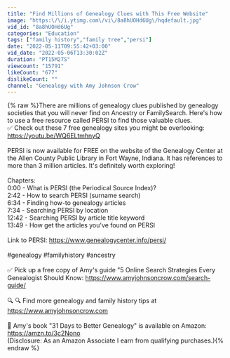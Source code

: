 ```yaml
---
title: "Find Millions of Genealogy Clues with This Free Website"
image: "https:\/\/i.ytimg.com\/vi\/8a8hUOHd6Ug\/hqdefault.jpg"
vid_id: "8a8hUOHd6Ug"
categories: "Education"
tags: ["family history","family tree","persi"]
date: "2022-05-11T09:55:42+03:00"
vid_date: "2022-05-06T13:30:02Z"
duration: "PT15M27S"
viewcount: "15791"
likeCount: "677"
dislikeCount: ""
channel: "Genealogy with Amy Johnson Crow"
---
```

{% raw %}There are millions of genealogy clues published by genealogy societies that you will never find on Ancestry or FamilySearch. Here's how to use a free resource called PERSI to find those valuable clues.<br />✅ Check out these 7 free genealogy sites you might be overlooking: <a rel="nofollow" target="blank" href="https://youtu.be/WQ6ELtmhnyQ">https://youtu.be/WQ6ELtmhnyQ</a> <br /><br />PERSI is now available for FREE on the website of the Genealogy Center at the Allen County Public Library in Fort Wayne, Indiana. It has references to more than 3 million articles. It's definitely worth exploring!<br /><br />Chapters:<br />0:00 - What is PERSI (the Periodical Source Index)?<br />2:42 - How to search PERSI (surname search)<br />6:34 - Finding how-to genealogy articles<br />7:34 - Searching PERSI by location<br />12:42 - Searching PERSI by article title keyword<br />13:49 - How get the articles you've found on PERSI<br /><br />Link to PERSI: <a rel="nofollow" target="blank" href="https://www.genealogycenter.info/persi/">https://www.genealogycenter.info/persi/</a> <br /><br />#genealogy #familyhistory #ancestry<br /><br />✅ Pick up a free copy of Amy's guide &quot;5 Online Search Strategies Every Genealogist Should Know:  <a rel="nofollow" target="blank" href="https://www.amyjohnsoncrow.com/search-guide/">https://www.amyjohnsoncrow.com/search-guide/</a><br /><br />🔍 🔍 Find more genealogy and family history tips at <a rel="nofollow" target="blank" href="https://www.amyjohnsoncrow.com">https://www.amyjohnsoncrow.com</a> <br /><br />📙 Amy's book &quot;31 Days to Better Genealogy&quot; is available on Amazon: <br /><a rel="nofollow" target="blank" href="https://amzn.to/3c2Nono">https://amzn.to/3c2Nono</a><br />(Disclosure: As an Amazon Associate I earn from qualifying purchases.){% endraw %}
